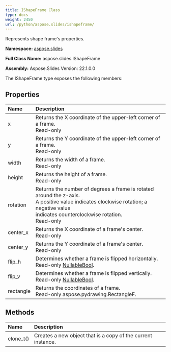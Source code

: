 ```yaml
---
title: IShapeFrame Class
type: docs
weight: 2450
url: /python/aspose.slides/ishapeframe/
---
```


Represents shape frame's properties.

**Namespace:** [aspose.slides](/python/aspose.slides/)

**Full Class Name:** aspose.slides.IShapeFrame

**Assembly:**  Aspose.Slides Version: 22.1.0.0

The IShapeFrame type exposes the following members:
## **Properties**
|**Name**|**Description**|
| :- | :- |
|x|Returns the X coordinate of the upper-left corner of a frame.<br/>            Read-only|
|y|Returns the Y coordinate of the upper-left corner of a frame.<br/>            Read-only|
|width|Returns the width of a frame.<br/>            Read-only|
|height|Returns the height of a frame.<br/>            Read-only|
|rotation|Returns the number of degrees a frame is rotated around the z-axis.<br/>            A positive value indicates clockwise rotation; a negative value<br/>            indicates counterclockwise rotation.<br/>            Read-only|
|center_x|Returns the X coordinate of a frame's center.<br/>            Read-only|
|center_y|Returns the Y coordinate of a frame's center.<br/>            Read-only|
|flip_h|Determines whether a frame is flipped horizontally.<br/>            Read-only [NullableBool](/python/aspose.slides/nullablebool/).|
|flip_v|Determines whether a frame is flipped vertically.<br/>            Read-only [NullableBool](/python/aspose.slides/nullablebool/).|
|rectangle|Returns the coordinates of a frame.<br/>            Read-only aspose.pydrawing.RectangleF.|
## **Methods**
|**Name**|**Description**|
| :- | :- |
|clone_t()|Creates a new object that is a copy of the current instance.|
